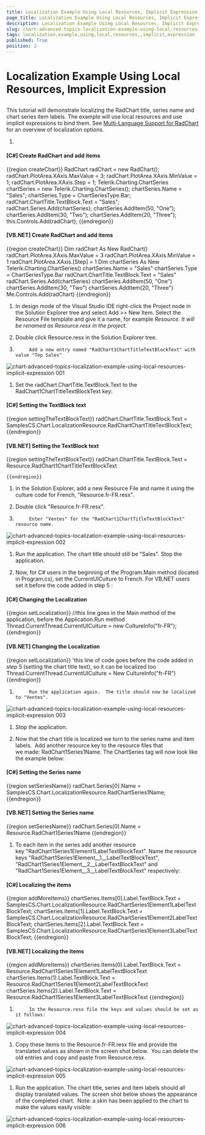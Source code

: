 ```yaml
---
title: Localization Example Using Local Resources, Implicit Expression
page_title: Localization Example Using Local Resources, Implicit Expression
description: Localization Example Using Local Resources, Implicit Expression
slug: chart-advanced-topics-localization-example-using-local-resources-implicit-expression
tags: localization,example,using,local,resources,,implicit,expression
published: True
position: 2
---
```


# Localization Example Using Local Resources, Implicit Expression



## 

This tutorial will demonstrate localizing the RadChart title, series name and chart series item labels.
      		The example will use local resources and use implicit expressions to bind them.
        	See [Multi-Language Support for RadChart](CA4DDE5C-F090-4070-B232-8DC96FFDC983) for an overview of localization options.

1. 

#### __[C#] Create RadChart and add items__

{{region createChart}}
	            RadChart radChart = new RadChart();
	            radChart.PlotArea.XAxis.MaxValue = 3;
	            radChart.PlotArea.XAxis.MinValue = 1;
	            radChart.PlotArea.XAxis.Step = 1;
	            Telerik.Charting.ChartSeries chartSeries = new Telerik.Charting.ChartSeries();
	            chartSeries.Name = "Sales";
	            chartSeries.Type = ChartSeriesType.Bar;
	            radChart.ChartTitle.TextBlock.Text = "Sales";
	            radChart.Series.Add(chartSeries);
	            chartSeries.AddItem(50, "One");
	            chartSeries.AddItem(30, "Two");
	            chartSeries.AddItem(20, "Three");
	            this.Controls.Add(radChart);
	{{endregion}}



#### __[VB.NET] Create RadChart and add items__

{{region createChart}}
	        Dim radChart As New RadChart()
	        radChart.PlotArea.XAxis.MaxValue = 3
	        radChart.PlotArea.XAxis.MinValue = 1
	        radChart.PlotArea.XAxis.[Step] = 1
	        Dim chartSeries As New Telerik.Charting.ChartSeries()
	        chartSeries.Name = "Sales"
	        chartSeries.Type = ChartSeriesType.Bar
	        radChart.ChartTitle.TextBlock.Text = "Sales"
	        radChart.Series.Add(chartSeries)
	        chartSeries.AddItem(50, "One")
	        chartSeries.AddItem(30, "Two")
	        chartSeries.AddItem(20, "Three")
	        Me.Controls.Add(radChart)
	{{endregion}}



1. In design mode of the Visual Studio IDE right-click the Project node in the Solution Explorer tree and select Add >> New Item.
          Select the Resource File template and give it a name, for example *Resource. *It will be renamed as
          *Resource.resx* in the project*.*

1. Double click Resource.resx in the Solution Explorer tree.
		

1. 
            Add a new entry named "RadChart1ChartTitleTextBlockText" with value "Top Sales"

            

![chart-advanced-topics-localization-example-using-local-resources-implicit-expression 001](images/chart-advanced-topics-localization-example-using-local-resources-implicit-expression001.png)

1. Set the radChart.ChartTitle.TextBlock.Text to the RadChart1ChartTitleTextBlockText key: 
          
          

#### __[C#] Setting the TextBlock text__

{{region settingTheTextBlockText}}
	            radChart.ChartTitle.TextBlock.Text = SamplesCS.Chart.LocalizationResource.RadChartChartTitleTextBlockText;
	{{endregion}}



#### __[VB.NET] Setting the TextBlock text__

{{region settingTheTextBlockText}}
	        radChart.ChartTitle.TextBlock.Text = Resource.RadChart1ChartTitleTextBlockText
	
	{{endregion}}



1. In the Solution Explorer, add a new Resource File and name it using the culture code for French, "Resource.fr-FR.resx". 
		

1. Double click "Resource.fr-FR.resx". 
		

1. 
            Enter "Ventes" for the "RadChart1ChartTitleTextBlockText" resource name.
            

![chart-advanced-topics-localization-example-using-local-resources-implicit-expression 002](images/chart-advanced-topics-localization-example-using-local-resources-implicit-expression002.png)

1. Run the application. The chart title should still be "Sales". Stop the application. 
		

1. Now, for C# users in the beginning of the Program.Main method (located in Program.cs), set the CurrentUICulture to French. For VB.NET users set it before the code added in step 5 :
         
           

#### __[C#] Changing the Localization__

{{region setLocalization}}
	            //this line goes in the Main method of the application, before the Application.Run method
	            Thread.CurrentThread.CurrentUICulture = new CultureInfo("fr-FR");
	{{endregion}}



#### __[VB.NET] Changing the Localization__

{{region setLocalization}}
	        'this line of code goes before the code added in step 5 (setting the chart title text), so it can be localized too
	        Thread.CurrentThread.CurrentUICulture = New CultureInfo("fr-FR")
	{{endregion}}



1. 
            Run the application again.  The title should now be localized to "Ventes".
            

![chart-advanced-topics-localization-example-using-local-resources-implicit-expression 003](images/chart-advanced-topics-localization-example-using-local-resources-implicit-expression003.png)

1. Stop the application. 
		

1. Now that the chart title is localized we turn to the series name and item labels.  
          Add another resource key to the resource files that we made: RadChart1Series1Name. 
          The ChartSeries tag will now look like the example below: 
          
           

#### __[C#] Setting the Series name__

{{region setSeriesName}}
	            radChart.Series[0].Name = SamplesCS.Chart.LocalizationResource.RadChartSeries1Name;
	{{endregion}}



#### __[VB.NET] Setting the Series name__

{{region setSeriesName}}
	        radChart.Series(0).Name = Resource.RadChart1Series1Name
	{{endregion}}



1. To each item in the series add another resource key "RadChart1Series1Element1LabelTextBlockText".
          Name the resource keys "RadChart1Series1Element__1__LabelTextBlockText",
          "RadChart1Series1Element__2__LabelTextBlockText" and
          "RadChart1Series1Element__3__LabelTextBlockText" respectively:
         
           

#### __[C#] Localizing the items__

{{region addMoreItems}}
	            chartSeries.Items[0].Label.TextBlock.Text = SamplesCS.Chart.LocalizationResource.RadChartSeries1Element1LabelTextBlockText;
	            chartSeries.Items[1].Label.TextBlock.Text = SamplesCS.Chart.LocalizationResource.RadChartSeries1Element2LabelTextBlockText;
	            chartSeries.Items[2].Label.TextBlock.Text = SamplesCS.Chart.LocalizationResource.RadChartSeries1Element3LabelTextBlockText;
	{{endregion}}



#### __[VB.NET] Localizing the items__

{{region addMoreItems}}
	        chartSeries.Items(0).Label.TextBlock.Text = Resource.RadChart1Series1Element1LabelTextBlockText
	        chartSeries.Items(1).Label.TextBlock.Text = Resource.RadChart1Series1Element2LabelTextBlockText
	        chartSeries.Items(2).Label.TextBlock.Text = Resource.RadChart1Series1Element3LabelTextBlockText
	{{endregion}}



1. 
            In the Resource.resx file the keys and values should be set as it follows:
            

![chart-advanced-topics-localization-example-using-local-resources-implicit-expression 004](images/chart-advanced-topics-localization-example-using-local-resources-implicit-expression004.png)

1. Copy these items to the Resource.fr-FR.resx file and provide the translated values as shown in the screen shot below.  You can delete the old entries and copy and paste from Resource.resx.
          

![chart-advanced-topics-localization-example-using-local-resources-implicit-expression 005](images/chart-advanced-topics-localization-example-using-local-resources-implicit-expression005.png)

1. Run the application. The chart title, series and item labels should all display translated values. The screen shot below shows the appearance of the completed chart.  Note: a skin has been applied to the chart to make the values easily visible:
          

![chart-advanced-topics-localization-example-using-local-resources-implicit-expression 006](images/chart-advanced-topics-localization-example-using-local-resources-implicit-expression006.png)
